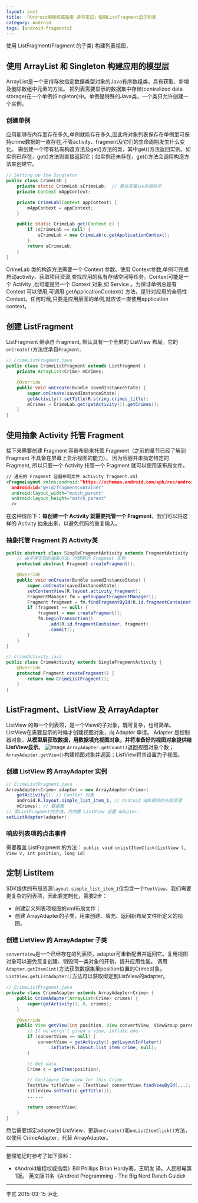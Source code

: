 ```yaml
---
layout: post
title: 『Android编程权威指南 读书笔记』使用ListFragment显示列表
category: Android
tags: [android-fragments]
---
```


使用 ListFragment(Fragment 的子类) 构建列表视图，

## 使用 ArrayList<E> 和 Singleton 构建应用的模型层

ArrayList<E>是一个支持存放指定数据类型对象的Java有序数组类，具有获取、新增及删除数组中元素的方法。
把列表需要显示的数据集中存储(centralized data storage)在一个单例(Singleton)中。单例是特殊的Java类，一个类只允许创建一个实例。

### 创建单例
应用能够在内存里存在多久,单例就能存在多久,因此将对象列表保存在单例里可保持crime数据的一直存在,不管activity、fragment及它们的生命周期发生什么变化。
需创建一个带有私有构造方法及get()方法的类，其中get()方法返回实例。如实例已存在，get()方法则直接返回它；如实例还未存在，get()方法会调用构造方法来创建它。

```Java
// Setting up the Singleton
public class CrimeLab {
    private static CrimeLab sCrimeLab;	// 静态变量以s前缀标示
    private Context mAppContext;

    private CrimeLab(Context appContext) {
        mAppContext = appContext;
    }

    public static CrimeLab get(Context c) {
        if (sCrimeLab == null) {
            sCrimeLab = new CrimeLab(c.getApplicationContext);
        }
        return sCrimeLab;
    }
}
```

CrimeLab 类的构造方法需要一个 Context 参数。使用 Context参数,单例可完成启动activity、获取项目资源,查找应用的私有存储空间等任务。Context可能是一个 Activity ,也可能是另一个 Context 对象,如 Service 。为保证单例总是有 Context 可以使用,可调用 getApplicationContext() 方法，是针对应用的全局性Context。任何时候,只要是应用层面的单例,就应该一直使用application context。


## 创建 ListFragment
ListFragment 继承自 Fragment, 默认具有一个全屏的 ListView 布局。它的`onCreate()`方法继承自`Fragment`.

<!-- more -->

```Java
// CrimeListFragment.java
public class CrimeListFragment extends ListFragment {
    private ArrayList<Crime> mCrimes;

    @Override
    public void onCreate(Bundle savedInstanceState) {
        super.onCreate(savedInstanceState);
        getActivity().setTitle(R.string.crimes_title);
        mCrimes = CrimeLab.get(getActivity()).getCrimes();
    }
}
```

## 使用抽象 Activity 托管 Fragment
接下来需要创建 Fragment 容器布局来托管 Fragment（之前的章节已经了解到 Fragment 不具备在屏幕上显示视图的能力）。
因为容器并未指定特定的 Fragment, 所以只要一个 Activity 托管一个 Fragment 就可以使用该布局文件。

```xml
// 通用的 Fragment 容器布局文件 activity_fragment.xml
<FragmeLayout xmlns:android:"https://schemas.android.com/apk/res/android"
  android:id="@+id/fragmentContainer"
  android:layout_width="match_parent"
  android:layout_height="match_parent"
  />
```

在这种情形下：**每创建一个 Activity 就需要托管一个 Fragment**，我们可以将这样的 Activity 抽象出来，以避免代码的重复输入。

### 抽象托管 Fragment 的 Activity类

```Java
public abstract class SingleFragmentActivity extends FragmentActivity {
    // 由子类实现的抽象方法，创建新的 Fragment 实例
    protected abstract Fragment createFragment();

    @Override
    public void onCreate(Bundle savedInstanceState) {
        super.onCreate(savedInstanceState);
        setContentView(R.layout.activity_fragment);
        FragmentManager fm = getSupportFragmentManager();
        Fragment fragment = fm.findFragmentById(R.id.fragmentContainer);
        if (fragment == null) {
            fragment = new createFragment();
            fm.beginTransaction()
                .add(R.id.fragmentContainer, fragment)
                .commit();
        }
    }
}

// CrimeActivity.java
public class CrimeActivity extends SingleFragmentActivity {
    @Override
    protected Fragment createFragment() {
        return new CrimeListFragment();
    }
}
```

## ListFragment、ListView 及 ArrayAdapter
ListView 的每一个列表项，是一个View的子对象，既可复杂，也可简单。
ListView在需要显示的时候才创建视图对象，向 Adapter 申请。
Adapter 是控制器对象，**从模型层获取数据，用数据填充视图对象，并将准备好的视图对象提供给ListView显示**。
![image](/assets/img/android/图9-8-ListView-Adapter会话.png)
`ArrayAdapter.getCount()`返回视图对象个数；`ArrayAdapter.getView()`构建视图对象并返回；ListView将其设置为子视图。

### 创建 ListView 的 ArrayAdapter<T> 实例

```Java
// CrimeListFragment.java
ArrayAdapter<Crime> adapter = new ArrayAdapter<Crime>(
    getActivity(), // Context 对象
    android.R.layout.simple_list_item_1, // Android SDK提供的布局资源
    mCrimes); // 数据集
// 类ListFragment的方法，为内置 ListView 设置 Adapter.
setListAdapter(adapter);
```

### 响应列表项的点击事件
需要覆盖 ListFragment 的方法：
`public void onListItemClick(ListView l, View v, int position, long id)`

## 定制 ListItem
SDK提供的布局资源`layout.simple_list_item_1`仅包含一个`TextView`，我们需要更复杂的列表项，因此要定制化，需要2步：

- 创建定义列表项视图的xml布局文件；
- 创建 ArrayAdapter<T>的子类，用来创建、填充、返回新布局文件所定义的视图。

### 创建 ListView 的 ArrayAdapter<T> 子类
`convertView`是一个已经存在的列表项，adapter可重新配置并返回它。复用视图对象可以避免反复创建、销毁同一类对象的开销，提升应用性能。
调用 `Adapter.getItem(int)`方法获取数据集里position位置的Crime对象。
`ListView.getListAdapter()`方法可以获取绑定到ListView的adapter。

```Java
// CrimeListFragment.java
private class CrimeAdapter extends ArrayAdapter<Crime> {
    public CrimeAdapter(ArrayList<Crime> crimes) {
        super(getActivity(), 0, crimes);
    }

    @Override
    public View getView(int position, View convertView, ViewGroup parent) {
        // If we weren't given a view, inflate one
        if (convertView == null) {
            convertView = getActivity().getLayoutInflater()
                .inflate(R.layout.list_item_crime, null);
        }

        // Get data        
        Crime c = getItem(position);

        // Configure the view for this Crime
        TextView titleView = (TextView) convertView.findViewById(...);
        titleView.setText(c.getTitle());
        ......

        return convertView;	
    }
}
```
然后需要绑定adapter到 ListView，更新`onCreate()`和`onListItemClick()`方法，以使用 CrimeAdapter，代替 ArrayAdapter。

---

整理笔记时参考了如下资料：

- 《Android编程权威指南》Bill Phillips  Brian Hardy著，王明发 译。人民邮电第1版。
    英文版书名《Android Programming - The Big Nerd Ranch Guide》

---
李贰 2015-03-15 沪北
